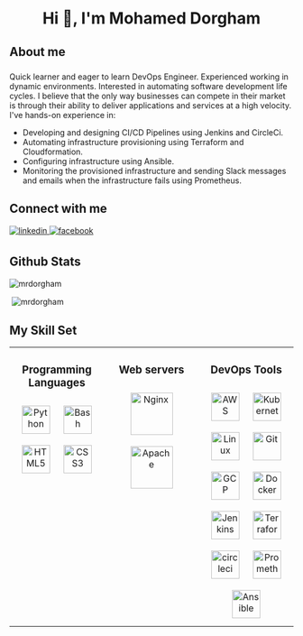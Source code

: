 
<h1 align="center">Hi 👋, I'm Mohamed Dorgham</h1>


<h2 align="lefr">About me</h2>

#####
Quick learner and eager to learn DevOps Engineer. 
Experienced working in dynamic environments. 
Interested in automating software development life cycles. 
I believe that the only way businesses can compete in their market is through their ability to deliver applications and services at a high velocity. 
I've hands-on experience in:
- Developing and designing CI/CD Pipelines using Jenkins and CircleCi.
- Automating infrastructure provisioning using Terraform and Cloudformation.
- Configuring infrastructure using Ansible.
- Monitoring the provisioned infrastructure and sending Slack messages and emails when the infrastructure fails using Prometheus.




<h2 align="left">Connect with me </h2>
<div align="left">
<a href="https://linkedin.com/in/mohameddorgham" target="_blank">
<img src=https://img.shields.io/badge/linkedin-%231E77B5.svg?&style=for-the-badge&logo=linkedin&logoColor=white alt=linkedin style="margin-bottom: 5px;"/>
  
</a>
<a href="https://www.facebook.com/dorghamyi" target="_blank">
<img src=https://img.shields.io/badge/facebook-%232E87FB.svg?&style=for-the-badge&logo=facebook&logoColor=white alt=facebook style="margin-bottom: 5px;" />
</a>  
</div>
  
 
 
<h2 align="left">Github Stats </h2>

<!-- <div align="left"><img src="[[https://spotify-github-profile.vercel.app/api/view.svg?uid=31mwcb6n6r4ngmx5o6nidjgcqmvu&redirect=true][https://spotify-github-profile.vercel.app/api/view.svg?uid=31mwcb6n6r4ngmx5o6nidjgcqmvu&cover_image=true&theme=default&show_offline=true&background_color=121212&bar_color_cover=true" />  -->

 <p>
<img align="center" src="https://github-readme-stats.vercel.app/api/top-langs?username=mrdorgham&show_icons=true&locale=en&layout=compact" alt="mrdorgham" />
</p>

<p>
&nbsp;<img align="center" src="https://github-readme-stats.vercel.app/api?username=mrdorgham&show_icons=true&locale=en" alt="mrdorgham" />
</p> 

<!-- 
<p align="left"> <a href="https://github.com/ryo-ma/github-profile-trophy"><img src="https://github-profile-trophy.vercel.app/?username=mrdorgham" alt="mrdorgham" /></a> </p>
 -->

<!-- <img src="https://komarev.com/ghpvc/?username=MrDorgham&&style=flat-square" align="center" /> -->

</div> 

## My Skill Set  
<table><tr><td valign="top" width="33%">
<h3 align="center">Programming Languages </h3>
<div align="center">  
<a href="https://www.python.org/" target="_blank"><img style="margin: 10px" src="https://profilinator.rishav.dev/skills-assets/python-original.svg" alt="Python" height="50" /></a>  
<a href="https://www.gnu.org/software/bash/" target="_blank"><img style="margin: 10px" src="https://profilinator.rishav.dev/skills-assets/gnu_bash-icon.svg" alt="Bash" height="50" /></a>  
<a href="https://en.wikipedia.org/wiki/HTML5" target="_blank"><img style="margin: 10px" src="https://profilinator.rishav.dev/skills-assets/html5-original-wordmark.svg" alt="HTML5" height="50" /></a>  
<a href="https://www.w3schools.com/css/" target="_blank"><img style="margin: 10px" src="https://profilinator.rishav.dev/skills-assets/css3-original-wordmark.svg" alt="CSS3" height="50" /></a>  

</div>
</td><td valign="top" width="33%">

<h3 align="center">Web servers </h3>
<div align="center">  
<a href="https://www.nginx.com/" target="_blank"><img style="margin: 10px" src="https://profilinator.rishav.dev/skills-assets/nginx-original.svg" alt="Nginx" height="75" /></a>  
<a href="https://httpd.apache.org" target="_blank"><img style="margin: 10px" src="https://i.pinimg.com/originals/4e/06/c2/4e06c2957def0eeed5be4b0a4bbe871b.png" alt="Apache" height="75" /></a>  
</div>
</td><td valign="top" width="33%">

<h3 align="center">DevOps Tools</h3>
<div align="center">  
<a href="https://aws.amazon.com/" target="_blank"><img style="margin: 10px" src="https://pmcaonline.org/wp-content/uploads/2020/07/aws.png" alt="AWS" height="50" /></a>  
<a href="https://kubernetes.io/" target="_blank"><img style="margin: 10px" src="https://profilinator.rishav.dev/skills-assets/kubernetes-icon.svg" alt="Kubernetes" height="50" /></a>  
<a href="https://www.linux.org/" target="_blank"><img style="margin: 10px" src="https://i.warosu.org/data/3/img/0009/03/1655235409344.png" alt="Linux" height="50" /></a>  
<a href="https://github.com/" target="_blank"><img style="margin: 10px" src="https://profilinator.rishav.dev/skills-assets/git-scm-icon.svg" alt="Git" height="50" /></a>  
<a href="https://cloud.google.com/" target="_blank"><img style="margin: 10px" src="https://profilinator.rishav.dev/skills-assets/google_cloud-icon.svg" alt="GCP" height="50" /></a>  
<a href="https://www.docker.com/" target="_blank"><img style="margin: 10px" src="https://profilinator.rishav.dev/skills-assets/docker-original-wordmark.svg" alt="Docker" height="50" /></a>  
<a href="https://www.jenkins.io/" target="_blank"><img style="margin: 10px" src="https://profilinator.rishav.dev/skills-assets/jenkins-icon.svg" alt="Jenkins" height="50" /></a>  
<a href="https://www.terraform.io/" target="_blank"><img style="margin: 10px" src="https://profilinator.rishav.dev/skills-assets/terraformio-icon.svg" alt="Terraform" height="50" /></a>  
<a href="https://circleci.com" target="_blank"><img style="margin: 10px" src="https://www.vectorlogo.zone/logos/circleci/circleci-icon.svg" alt="circleci" height="50" /></a> 
<a href="https://prometheus.io/" target="_blank"><img style="margin: 10px" src="https://prometheus.io/assets/prometheus_logo_grey.svg" alt="Prometheus" height="50" /></a> 
<a href="https://www.ansible.com/" target="_blank"><img style="margin: 10px" src="https://upload.wikimedia.org/wikipedia/commons/thumb/2/24/Ansible_logo.svg/1664px-Ansible_logo.svg.png" alt="Ansible" height="50" /></a>   

</div>
</td></tr></table>  
<br/>  



